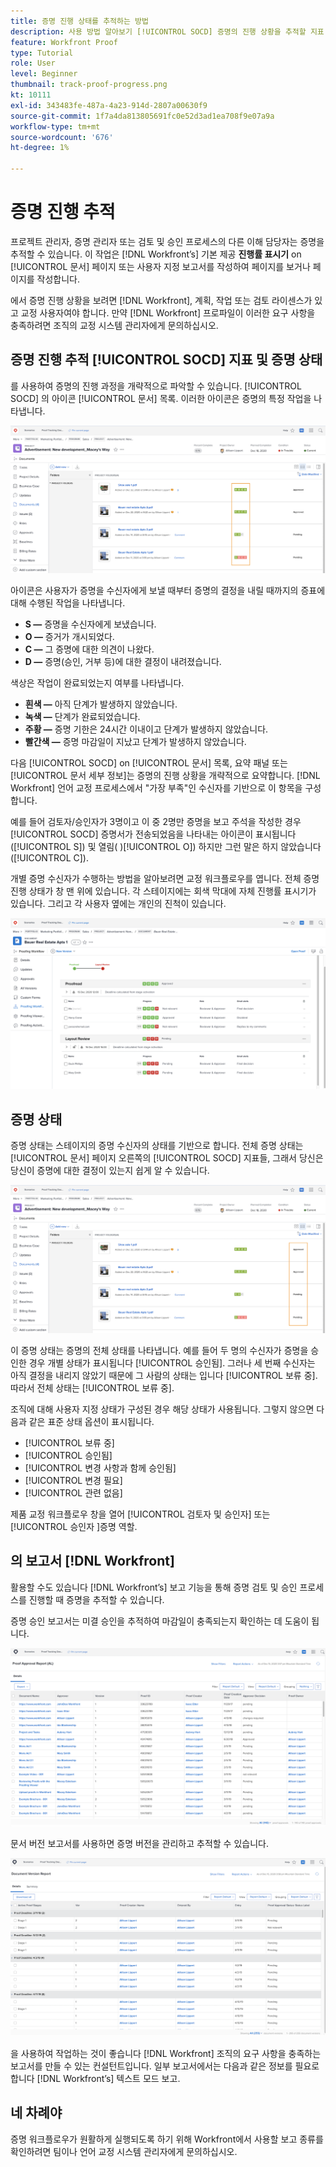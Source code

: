 ```yaml
---
title: 증명 진행 상태를 추적하는 방법
description: 사용 방법 알아보기 [!UICONTROL SOCD] 증명의 진행 상황을 추적할 지표, 증명 진행률 및 보고서 [!DNL  Workfront].
feature: Workfront Proof
type: Tutorial
role: User
level: Beginner
thumbnail: track-proof-progress.png
kt: 10111
exl-id: 343483fe-487a-4a23-914d-2807a00630f9
source-git-commit: 1f7a4da813805691fc0e52d3ad1ea708f9e07a9a
workflow-type: tm+mt
source-wordcount: '676'
ht-degree: 1%

---
```


# 증명 진행 추적

프로젝트 관리자, 증명 관리자 또는 검토 및 승인 프로세스의 다른 이해 담당자는 증명을 추적할 수 있습니다. 이 작업은 [!DNL Workfront’s] 기본 제공 **진행률 표시기** on [!UICONTROL 문서] 페이지 또는 사용자 지정 보고서를 작성하여 페이지를 보거나 페이지를 작성합니다.

에서 증명 진행 상황을 보려면 [!DNL Workfront], 계획, 작업 또는 검토 라이센스가 있고 교정 사용자여야 합니다. 만약 [!DNL Workfront] 프로파일이 이러한 요구 사항을 충족하려면 조직의 교정 시스템 관리자에게 문의하십시오.

## 증명 진행 추적 [!UICONTROL SOCD] 지표 및 증명 상태

를 사용하여 증명의 진행 과정을 개략적으로 파악할 수 있습니다. [!UICONTROL SOCD] 의 아이콘 [!UICONTROL 문서] 목록. 이러한 아이콘은 증명의 특정 작업을 나타냅니다.

![의 이미지 [!UICONTROL 문서] 목록의 [!DNL  Workfront] 프로젝트를 [!UICONTROL SOCD] 강조 표시된 아이콘입니다.](assets/manage-proofs-socd.png)

아이콘은 사용자가 증명을 수신자에게 보낼 때부터 증명의 결정을 내릴 때까지의 증표에 대해 수행된 작업을 나타냅니다.

* **S —** 증명을 수신자에게 보냈습니다.
* **O —** 증거가 개시되었다.
* **C —** 그 증명에 대한 의견이 나왔다.
* **D —** 증명(승인, 거부 등)에 대한 결정이 내려졌습니다.

색상은 작업이 완료되었는지 여부를 나타냅니다.

* **흰색 —** 아직 단계가 발생하지 않았습니다.
* **녹색 —** 단계가 완료되었습니다.
* **주황 —** 증명 기한은 24시간 이내이고 단계가 발생하지 않았습니다.
* **빨간색 —** 증명 마감일이 지났고 단계가 발생하지 않았습니다.

다음 [!UICONTROL SOCD] on [!UICONTROL 문서] 목록, 요약 패널 또는 [!UICONTROL 문서 세부 정보]는 증명의 진행 상황을 개략적으로 요약합니다. [!DNL Workfront] 언어 교정 프로세스에서 &quot;가장 부족&quot;인 수신자를 기반으로 이 항목을 구성합니다.

예를 들어 검토자/승인자가 3명이고 이 중 2명만 증명을 보고 주석을 작성한 경우 [!UICONTROL SOCD] 증명서가 전송되었음을 나타내는 아이콘이 표시됩니다([!UICONTROL S]) 및 열림( )[!UICONTROL O]) 하지만 그런 말은 하지 않았습니다([!UICONTROL C]).

개별 증명 수신자가 수행하는 방법을 알아보려면 교정 워크플로우를 엽니다. 전체 증명 진행 상태가 창 맨 위에 있습니다. 각 스테이지에는 회색 막대에 자체 진행률 표시기가 있습니다.  그리고 각 사용자 옆에는 개인의 진척이 있습니다.

![의 이미지 [!UICONTROL 교정 워크플로] 문서의 섹션.](assets/manage-proofs-socd-in-proofing-workflow-window.png)

## 증명 상태

증명 상태는 스테이지의 증명 수신자의 상태를 기반으로 합니다. 전체 증명 상태는 [!UICONTROL 문서] 페이지 오른쪽의 [!UICONTROL SOCD] 지표들, 그래서 당신은 당신이 증명에 대한 결정이 있는지 쉽게 알 수 있습니다.

![의 이미지 [!UICONTROL 문서] 목록의 [!DNL  Workfront] 전체 증명 상태가 강조 표시된 프로젝트](assets/manage-proofs-overall-status.png)

이 증명 상태는 증명의 전체 상태를 나타냅니다. 예를 들어 두 명의 수신자가 증명을 승인한 경우 개별 상태가 표시됩니다 [!UICONTROL 승인됨]. 그러나 세 번째 수신자는 아직 결정을 내리지 않았기 때문에 그 사람의 상태는 입니다 [!UICONTROL 보류 중]. 따라서 전체 상태는 [!UICONTROL 보류 중].

조직에 대해 사용자 지정 상태가 구성된 경우 해당 상태가 사용됩니다. 그렇지 않으면 다음과 같은 표준 상태 옵션이 표시됩니다.

* [!UICONTROL 보류 중]
* [!UICONTROL 승인됨]
* [!UICONTROL 변경 사항과 함께 승인됨]
* [!UICONTROL 변경 필요]
* [!UICONTROL 관련 없음]

제품 교정 워크플로우 창을 열어 [!UICONTROL 검토자 및 승인자] 또는 [!UICONTROL 승인자 ]증명 역할.

## 의 보고서 [!DNL Workfront]

활용할 수도 있습니다 [!DNL Workfront’s] 보고 기능을 통해 증명 검토 및 승인 프로세스를 진행할 때 증명을 추적할 수 있습니다.

증명 승인 보고서는 미결 승인을 추적하여 마감일이 충족되는지 확인하는 데 도움이 됩니다.

![의 증명 승인 보고서 이미지 [!DNL  Workfront].](assets/proof-approval-report.png)

문서 버전 보고서를 사용하면 증명 버전을 관리하고 추적할 수 있습니다.

![의 문서 버전 보고서 이미지 [!DNL  Workfront].](assets/document-version-report.png)

을 사용하여 작업하는 것이 좋습니다 [!DNL Workfront] 조직의 요구 사항을 충족하는 보고서를 만들 수 있는 컨설턴트입니다. 일부 보고서에서는 다음과 같은 정보를 필요로 합니다 [!DNL Workfront’s] 텍스트 모드 보고.

## 네 차례야

증명 워크플로우가 원활하게 실행되도록 하기 위해 Workfront에서 사용할 보고 종류를 확인하려면 팀이나 언어 교정 시스템 관리자에게 문의하십시오.

<!--
### Learn more
* Learn to create reports in [!DNL Workfront] with the Basic Report Creation course.
* View progress and status of a proof
* View activity on a proof within [!DNL Workfront]
-->
